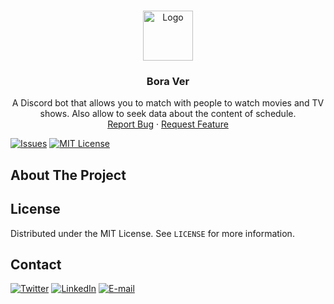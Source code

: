 <!--
*** Using the Best-README-Template. You can checkout in: 
*** https://github.com/othneildrew/Best-README-Template/blob/master/BLANK_README.md 
*** Thanks to @othneildrew.
-->

<!-- PROJECT LOGO -->
<br />
<p align="center">
  <a href="https://github.com/Thalmonn/boraver">
    <img src="images/logo.png" alt="Logo" width="80" height="80">
  </a>

  <h3 align="center">Bora Ver</h3>

  <p align="center">
    A Discord bot that allows you to match with people to watch movies and TV shows. Also allow to seek data about the content of schedule.
    <br />
    <a href="https://github.com/Thalmonn/boraver/issues">Report Bug</a>
    ·
    <a href="https://github.com/Thalmonn/boraver/issues">Request Feature</a>
  </p>
</p>


<!-- PROJECT SHIELDS -->
<!--
*** Using markdown "reference style" links for readability.
*** Reference links are enclosed in brackets [ ] instead of parentheses ( ).
*** See the bottom of this document for the declaration of the reference variables
*** for contributors-url, forks-url, etc. This is an optional, concise syntax you may use.
*** https://www.markdownguide.org/basic-syntax/#reference-style-links
-->

[![Issues][issues-shield]][issues-url]
[![MIT License][license-shield]][license-url]


<!-- ABOUT THE PROJECT -->
## About The Project

<!-- LICENSE -->
## License

Distributed under the MIT License. See `LICENSE` for more information.

<!-- CONTACT -->
## Contact

[![Twitter][twitter-shield]][twitter-url] [![LinkedIn][linkedin-shield]][linkedin-url] [![E-mail][gmail-shield]][gmail-url]

<!-- MARKDOWN LINKS & IMAGES -->
<!-- https://www.markdownguide.org/basic-syntax/#reference-style-links -->
[issues-shield]: https://img.shields.io/github/issues/Thalmonn/boraver.svg?style=for-the-badge
[issues-url]: https://github.com/Thalmonn/boraver/issues
[license-shield]: https://img.shields.io/github/license/Thalmonn/boraver.svg?style=for-the-badge
[license-url]: https://github.com/Thalmonn/boraver/blob/main/LICENSE.txt
[linkedin-shield]: https://img.shields.io/badge/-LinkedIn-black.svg?style=for-the-badge&logo=linkedin&colorB=555
[linkedin-url]: https://linkedin.com/in/Thalmonn
[twitter-shield]: https://img.shields.io/badge/-Twitter-black.svg?style=for-the-badge&logo=twitter&colorB=555
[twitter-url]: https://twitter.com/thalmonn
[gmail-shield]: https://img.shields.io/badge/-Gmail-black.svg?style=for-the-badge&logo=gmail&colorB=555
[gmail-url]: (thalmonnsales@gmail.com)